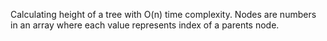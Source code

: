 Calculating height of a tree with O(n) time complexity.
Nodes are numbers in an array where each value represents index of a parents node.